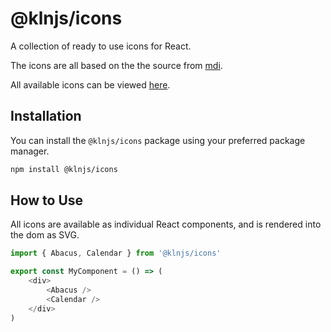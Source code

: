 # @klnjs/icons

A collection of ready to use icons for React.

The icons are all based on the the source from [mdi](https://github.com/Templarian/MaterialDesign).

All available icons can be viewed [here](https://pictogrammers.com/library/mdi/).

## Installation

You can install the `@klnjs/icons` package using your preferred package manager.

```bash
npm install @klnjs/icons
```

## How to Use

All icons are available as individual React components, and is rendered into the dom as SVG.

```js
import { Abacus, Calendar } from '@klnjs/icons'

export const MyComponent = () => (
	<div>
		<Abacus />
		<Calendar />
	</div>
)
```
